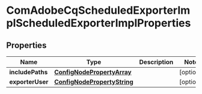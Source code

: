 
# ComAdobeCqScheduledExporterImplScheduledExporterImplProperties

## Properties
Name | Type | Description | Notes
------------ | ------------- | ------------- | -------------
**includePaths** | [**ConfigNodePropertyArray**](ConfigNodePropertyArray.md) |  |  [optional]
**exporterUser** | [**ConfigNodePropertyString**](ConfigNodePropertyString.md) |  |  [optional]



